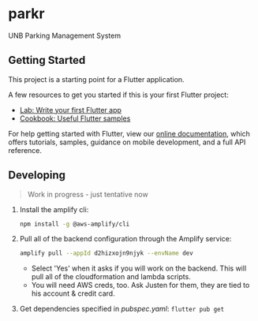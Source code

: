 # parkr

UNB Parking Management System

## Getting Started

This project is a starting point for a Flutter application.

A few resources to get you started if this is your first Flutter project:

- [Lab: Write your first Flutter app](https://flutter.dev/docs/get-started/codelab)
- [Cookbook: Useful Flutter samples](https://flutter.dev/docs/cookbook)

For help getting started with Flutter, view our
[online documentation](https://flutter.dev/docs), which offers tutorials,
samples, guidance on mobile development, and a full API reference.

## Developing

> Work in progress - just tentative now

1. Install the amplify cli:
   
    ```bash
    npm install -g @aws-amplify/cli
    ```

2. Pull all of the backend configuration through the Amplify service:
   
    ```bash
    amplify pull --appId d2hizxojn9njyk --envName dev
    ```

    - Select 'Yes' when it asks if you will work on the backend. This will pull all of the cloudformation and lambda scripts.
    - You will need AWS creds, too. Ask Justen for them, they are tied to his account & credit card.

3. Get dependencies specified in *pubspec.yaml*: `flutter pub get`